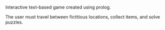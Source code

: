 Interactive text-based game created using prolog.

The user must travel between fictitious locations, collect items, and solve puzzles.
